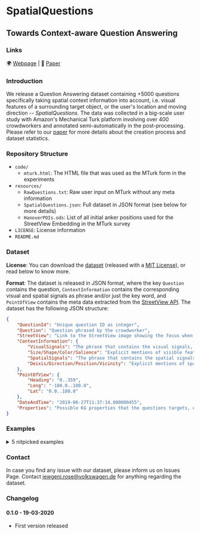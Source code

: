 # SpatialQuestions
## Towards Context-aware Question Answering

### Links
:earth_africa: [Webpage](https://spatialquestions.sda.tech/) | :page_facing_up: [Paper](paper/) 

### Introduction
We release a Question Answering dataset containing +5000 questions specifically taking spatial context information into account, i.e. visual features of a surrounding target object, or the user's location and moving direction -- _SpatialQuestions_. The data was collected in a big-scale user study with Amazon's Mechanical Turk platform involving over 400 crowdworkers and annotated semi-automatically in the post-processing. Please refer to our [paper]() for more details about the creation process and dataset statistics. 


### Repository Structure
- `code/`
	+ `mturk.html`: The HTML file that was used as the MTurk form in the experiments
- `resources/`
	+ `RawQuestions.txt`: Raw user input on MTurk without any meta information
  + `SpatialQuestions.json`: Full dataset in JSON format (see below for more details)
  + `HanoverPOIs.ods`: List of all initial anker positions used for the StreetView Embedding in the MTurk survey 
- `LICENSE`: License information
- `README.md`


### Dataset

**License**: You can download the [dataset](resources/SpatialQuestions.json) (released with a [MIT License](LICENSE)), or read below to know more.

**Format**: The dataset is released in JSON format, where the key `Question` contains the question, `ContextInformation` contains the corresponding visual and spatial signals as phrase and/or just the key word, and `PointOfView` contains the meta data extracted from the [StreetView API](https://developers.google.com/maps/documentation/streetview/intro). The dataset has the following JSON structure:

```json
{
    "QuestionId": "Unique question ID as integer",
    "Question": "Question phrased by the crowdworker",
    "StreetView": "Link to the StreetView image showing the focus when the question was phrased",    
    "ContextInformation": {         
        "VisualSignals": "The phrase that contains the visual signals, e.g. 'yellow building'",        
        "Size/Shape/Color/Salience": "Explicit mentions of visible features of the target object, e.g. 'tall tower'",
        "SpatialSignals": "The phrase that contains the spatial signals, e.g. 'behind the fence'",
        "Deixis/Direction/Position/Vicinity": "Explicit mentions of spatial hints to locate the target object in relation to the user, e.g. 'this building' or 'the building to my left'"
    },        
    "PointOfView": {
        "Heading": "0..359",
        "Long": "-180.0..180.0",
        "Lat": "0.0..180.0"
    },
    "DateAndTime": "2019-06-27T11:37:14.000000455", 
    "Properties": "Possible KG properties that the questions targets, e.g. name/label, opening hours, popularity or abstract. Properties are derived from OpenStreetMap."
}
```

### Examples
<details>
  <summary>5 nitpicked examples</summary>

```json  
[
  {
    "QuestionId": 0,
    "Question": "What is the name of that large building behind the fence?",
    "StreetView": "https://www.google.com/maps/@?api=1&map_action=pano&viewpoint=52.375842,9.7404004&heading=355.0&pitch=-1.8020866768683987&fov=120",
    "ContextInformation": {
        "VisualSignals": "large building",
        "Size": "large",
        "Direction": "behind",
        "SpatialSignals": "behind the fence"
    },    
    "PointOfView": {
        "Heading": 355,
        "Long": 9.7404004,
        "Lat": 52.375842
    },
    "DateAndTime": "2019-06-27T11:37:14.000000455",
    "Properties": "name"
  },
  {
    "QuestionId": 1,
    "Question": "Do you know what the plaque on that piece of art in the median says?",
    "StreetView": "https://www.google.com/maps/@?api=1&map_action=pano&pano=ae5tuNJ_xl1TS4dneHSdgA&heading=210.1266758416503&pitch=-19.78025402272617&fov=120",
    "ContextInformation": {
        "VisualSignals": "on that piece of art",
        "SpatialSignals": "in the median"
    },
    "PointOfView": {
        "Heading": 210.1266758,
        "Long": 9.7347076,
        "Lat": 52.3689436
    },
    "DateAndTime": "2019-06-27T12:15:05.000000630",
    "Properties": "inscription"
  },
  {
    "QuestionId": 2,
    "Question": "Are there cafes on this street?",
    "StreetView": "https://www.google.com/maps/@?api=1&map_action=pano&pano=5Kn-R_pqCVXEfbr6g78VYw&heading=56.257219084221944&pitch=0.3299029016246635&fov=120",
    "ContextInformation": {
        "SpatialSignals": "on this street"
    },  
    "PointOfView": {
        "Heading": 56.25721908,
        "Long": 9.738762,
        "Lat": 52.3692021
    },
    "DateAndTime": "2019-06-27T15:10:49.000000988"    
  },
  {
    "QuestionId": 3,
    "Question": "Are there more businesses or houses in this area?",
    "StreetView": "https://www.google.com/maps/@?api=1&map_action=pano&pano=_K8GeBrB21c9wVXBAdJuKg&heading=2.362851134167954&pitch=-8.960466980952447&fov=120",
    "ContextInformation": {
        "SpatialSignals": "in this area"
    },
    "PointOfView": {
        "Heading": 2.362851134,
        "Long": 9.7455448,
        "Lat": 52.3723053
    },
    "DateAndTime": "2019-06-27T14:23:51.000000262" 
  },
  {
    "QuestionId": 4,
    "Question": "Is the jeweler store on the right famous?",
    "StreetView": "https://www.google.com/maps/@?api=1&map_action=pano&pano=xSFL8_WXPspXHmAcs1yI5g&heading=3.603047068367749&pitch=-4.744553947315012&fov=120",
    "ContextInformation": {
        "Direction": "right",
        "SpatialSignals": "on the right"
    },
    "PointOfView": {
        "Heading": 3.603047068,
        "Long": 9.7417629,
        "Lat": 52.3737913
    },
    "DateAndTime": "2019-06-27T17:44:33.000000075",
    "Properties": "famous"
  }
]
```
</details>

### Contact
In case you find any issue with our dataset, please inform us on Issues Page.
Contact jewgeni.rose@volkswagen.de for anything regarding the dataset. 

### Changelog

#### 0.1.0 - 19-03-2020
- First version released

